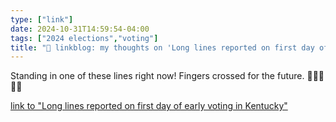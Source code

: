 ```yaml
---
type: ["link"]
date: 2024-10-31T14:59:54-04:00
tags: ["2024 elections","voting"]
title: "🔗 linkblog: my thoughts on 'Long lines reported on first day of early voting in Kentucky'"
---
```

Standing in one of these lines right now! Fingers crossed for the future. 🤞🏻😬🤞🏻

[link to "Long lines reported on first day of early voting in Kentucky"](https://www.wuky.org/wuky-news/2024-10-31/long-lines-reported-on-first-day-of-early-voting-in-kentucky)
